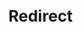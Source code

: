 ﻿---
layout: src/layouts/Redirect.astro
title: Redirect
redirect: https://octopus.com/docs/security/authentication/active-directory/moving-active-directory-domains
pubDate:  2023-01-01
navSearch: false
navSitemap: false
navMenu: false
---
